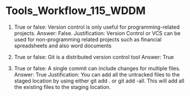 # Tools_Workflow_115_WDDM
1) True or false: Version control is only useful for programming-related projects. 
Answer: False.
Justification: Version Control or VCS can be used for non-programming related projects such as 
financial spreadsheets and also word documents

2) True or false: Git is a distributed version control tool
Answer: True

3) True or false: A single commit can include changes for multiple files.
Answer: True
Justification: You can add all the untracked files to the staged location by using either git add . or git add -all. This will add all the existing files to the staging location.



